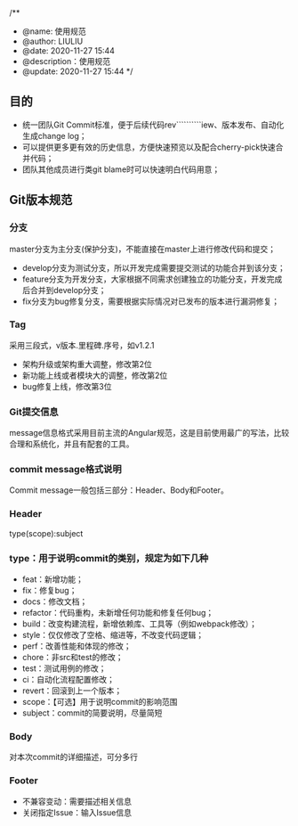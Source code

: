 /**
* @name: 使用规范
* @author: LIULIU
* @date: 2020-11-27 15:44
* @description：使用规范
* @update: 2020-11-27 15:44
*/
## 目的
* 统一团队Git Commit标准，便于后续代码rev``````````iew、版本发布、自动化生成change log；
* 可以提供更多更有效的历史信息，方便快速预览以及配合cherry-pick快速合并代码；
* 团队其他成员进行类git blame时可以快速明白代码用意；
## Git版本规范
### 分支
master分支为主分支(保护分支)，不能直接在master上进行修改代码和提交；
* develop分支为测试分支，所以开发完成需要提交测试的功能合并到该分支；
* feature分支为开发分支，大家根据不同需求创建独立的功能分支，开发完成后合并到develop分支；
* fix分支为bug修复分支，需要根据实际情况对已发布的版本进行漏洞修复；
### Tag
采用三段式，v版本.里程碑.序号，如v1.2.1

* 架构升级或架构重大调整，修改第2位
* 新功能上线或者模块大的调整，修改第2位
* bug修复上线，修改第3位
### Git提交信息
message信息格式采用目前主流的Angular规范，这是目前使用最广的写法，比较合理和系统化，并且有配套的工具。
### commit message格式说明
Commit message一般包括三部分：Header、Body和Footer。
### Header
type(scope):subject

### type：用于说明commit的类别，规定为如下几种
* feat：新增功能；
* fix：修复bug；
* docs：修改文档；
* refactor：代码重构，未新增任何功能和修复任何bug；
* build：改变构建流程，新增依赖库、工具等（例如webpack修改）；
* style：仅仅修改了空格、缩进等，不改变代码逻辑；
* perf：改善性能和体现的修改；
* chore：非src和test的修改；
* test：测试用例的修改；
* ci：自动化流程配置修改；
* revert：回滚到上一个版本；
* scope：【可选】用于说明commit的影响范围
* subject：commit的简要说明，尽量简短
### Body
对本次commit的详细描述，可分多行

### Footer
* 不兼容变动：需要描述相关信息
* 关闭指定Issue：输入Issue信息
